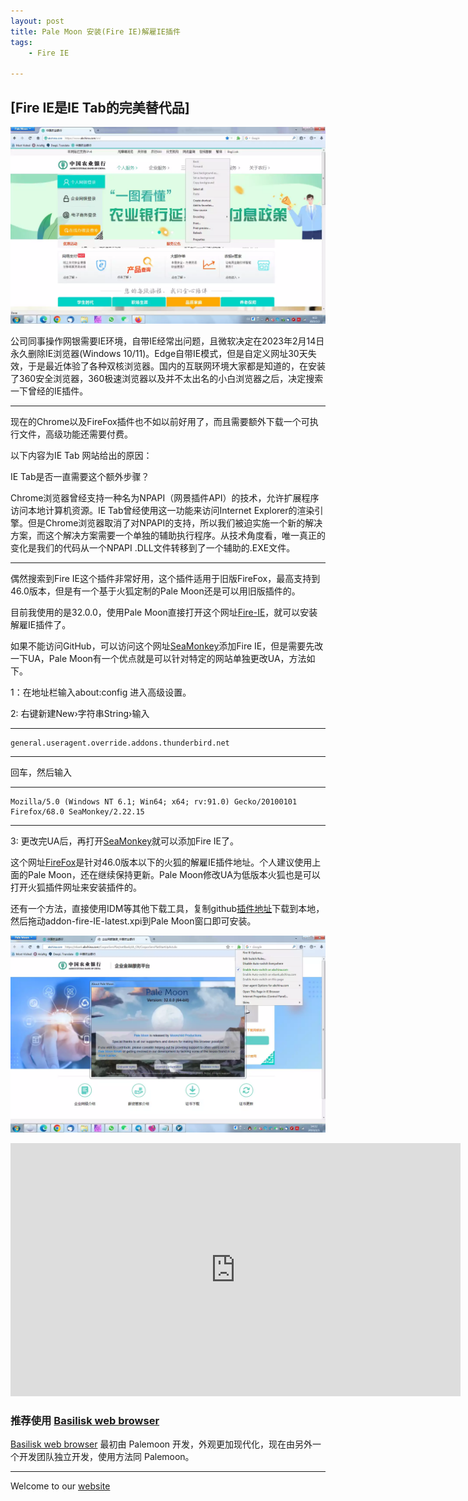 ```yaml
---
layout: post
title: Pale Moon 安装(Fire IE)解雇IE插件
tags:
    - Fire IE

---
```

## [Fire IE是IE Tab的完美替代品]
![Pale Moon IE Menu](https://raw.githubusercontent.com/huijingfei/huijingfei.github.io/master/images/IE%20menu.webp)

公司同事操作网银需要IE环境，自带IE经常出问题，且微软决定在2023年2月14日永久删除IE浏览器(Windows 10/11)。Edge自带IE模式，但是自定义网址30天失效，于是最近体验了各种双核浏览器。国内的互联网环境大家都是知道的，在安装了360安全浏览器，360极速浏览器以及并不太出名的小白浏览器之后，决定搜索一下曾经的IE插件。

------------------------------------------------------

现在的Chrome以及FireFox插件也不如以前好用了，而且需要额外下载一个可执行文件，高级功能还需要付费。

以下内容为IE Tab 网站给出的原因：

IE Tab是否一直需要这个额外步骤？

Chrome浏览器曾经支持一种名为NPAPI（网景插件API）的技术，允许扩展程序访问本地计算机资源。IE Tab曾经使用这一功能来访问Internet Explorer的渲染引擎。但是Chrome浏览器取消了对NPAPI的支持，所以我们被迫实施一个新的解决方案，而这个解决方案需要一个单独的辅助执行程序。从技术角度看，唯一真正的变化是我们的代码从一个NPAPI .DLL文件转移到了一个辅助的.EXE文件。

------------------------------------------------------

偶然搜索到Fire IE这个插件非常好用，这个插件适用于旧版FireFox，最高支持到46.0版本，但是有一个基于火狐定制的Pale Moon还是可以用旧版插件的。

目前我使用的是32.0.0，使用Pale Moon直接打开这个网址[Fire-IE](https://github.com/yxl/Fire-IE/releases/download/0.4.6.2/fireie-0.4.6.2-unified.xpi)，就可以安装解雇IE插件了。

如果不能访问GitHub，可以访问这个网址[SeaMonkey](https://addons.thunderbird.net/zh-cn/seamonkey/addon/fire-ie/)添加Fire IE，但是需要先改一下UA，Pale Moon有一个优点就是可以针对特定的网站单独更改UA，方法如下。

1：在地址栏输入about:config 进入高级设置。

2: 右键新建New›字符串String›输入

------------------------------------------------------

    general.useragent.override.addons.thunderbird.net

------------------------------------------------------

回车，然后输入

------------------------------------------------------

    Mozilla/5.0 (Windows NT 6.1; Win64; x64; rv:91.0) Gecko/20100101 Firefox/68.0 SeaMonkey/2.22.15

------------------------------------------------------

3: 更改完UA后，再打开[SeaMonkey](https://addons.thunderbird.net/zh-cn/seamonkey/addon/fire-ie/)就可以添加Fire IE了。

这个网址[FireFox](https://addons.thunderbird.net/en-us/firefox/addon/fire-ie/)是针对46.0版本以下的火狐的解雇IE插件地址。个人建议使用上面的Pale Moon，还在继续保持更新。Pale Moon修改UA为低版本火狐也是可以打开火狐插件网址来安装插件的。

还有一个方法，直接使用IDM等其他下载工具，复制github[插件地址](https://github.com/yxl/Fire-IE/releases/download/0.4.6.2/fireie-0.4.6.2-unified.xpi)下载到本地，然后拖动addon-fire-IE-latest.xpi到Pale Moon窗口即可安装。

![Pale Moon IE Mode](https://raw.githubusercontent.com/huijingfei/huijingfei.github.io/master/images/palemoon%2032.0.webp)
<iframe width="720" height="405" frameborder="0" src="https://www.ixigua.com/iframe/7296841786030555698?autoplay=0" referrerpolicy="unsafe-url" allowfullscreen></iframe>

### 推荐使用 [Basilisk web browser](https://www.basilisk-browser.org/)

[Basilisk web browser](https://www.basilisk-browser.org/) 最初由 Palemoon 开发，外观更加现代化，现在由另外一个开发团队独立开发，使用方法同 Palemoon。

------------------------------------------------------

Welcome to our [website](https://tebangtech.com/)
